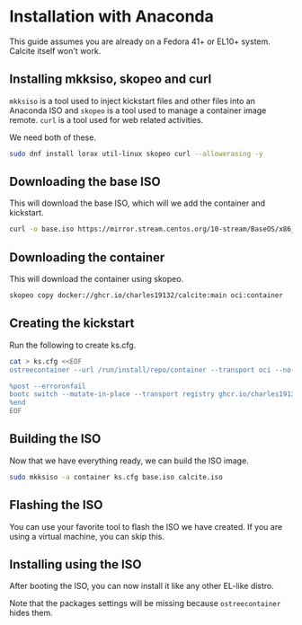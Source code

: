 # Installation with Anaconda

This guide assumes you are already on a Fedora 41+ or EL10+ system. Calcite itself won't work.

## Installing mkksiso, skopeo and curl

`mkksiso` is a tool used to inject kickstart files and other files into an Anaconda ISO and `skopeo` is a tool used to manage a container image remote. `curl` is a tool used for web related activities.

We need both of these.

```bash
sudo dnf install lorax util-linux skopeo curl --allowerasing -y
```

## Downloading the base ISO

This will download the base ISO, which will we add the container and kickstart.

```bash
curl -o base.iso https://mirror.stream.centos.org/10-stream/BaseOS/x86_64/iso/CentOS-Stream-10-latest-x86_64-boot.iso
```

## Downloading the container

This will download the container using skopeo.

```bash
skopeo copy docker://ghcr.io/charles19132/calcite:main oci:container
```

## Creating the kickstart

Run the following to create ks.cfg.

```bash
cat > ks.cfg <<EOF
ostreecontainer --url /run/install/repo/container --transport oci --no-signature-verification

%post --erroronfail
bootc switch --mutate-in-place --transport registry ghcr.io/charles19132/calcite:main
%end
EOF
```

## Building the ISO

Now that we have everything ready, we can build the ISO image.

```bash
sudo mkksiso -a container ks.cfg base.iso calcite.iso
```

## Flashing the ISO

You can use your favorite tool to flash the ISO we have created. If you are using a virtual machine, you can skip this.

## Installing using the ISO

After booting the ISO, you can now install it like any other EL-like distro.

Note that the packages settings will be missing because `ostreecontainer` hides them.
